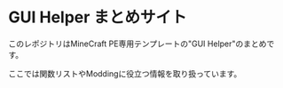 # GUI Helper まとめサイト
このレポジトリはMineCraft PE専用テンプレートの"GUI Helper"のまとめです。

ここでは関数リストやModdingに役立つ情報を取り扱っています。
